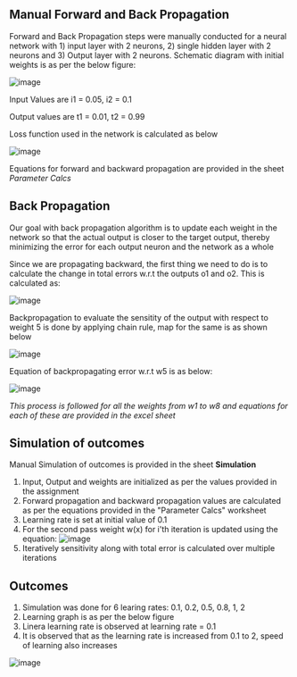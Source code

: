 ## Manual Forward and Back Propagation

Forward and Back Propagation steps were manually conducted for a neural network with 1) input layer with 2 neurons, 2) single hidden layer with 2 neurons and 3) Output layer with 2 neurons. Schematic diagram with initial weights is as per the below figure:


![image](https://user-images.githubusercontent.com/13360207/211772604-25ac1274-b38f-493d-b27e-f456f21c22bc.png)

Input Values are i1 = 0.05, i2 = 0.1 

Output values are t1 =  0.01, t2 = 0.99  

Loss function used in the network is calculated as below

![image](https://user-images.githubusercontent.com/13360207/211781404-e8278890-89d9-4598-bb52-c2248def9d6f.png)


Equations for forward and backward propagation are provided in the sheet *Parameter Calcs*

## Back Propagation
Our goal with back propagation algorithm is to update each weight in the network so that the actual output is closer to the target output, thereby minimizing the error for each output neuron and the network as a whole

Since we are propagating backward, the first thing we need to do is to calculate the change in total errors w.r.t the outputs o1 and o2. This is calculated as:  

![image](https://user-images.githubusercontent.com/13360207/211782618-5e5ee934-50d7-427e-ac26-c4044b444b97.png)

Backpropagation to evaluate the sensitity of the output with respect to weight 5 is done by applying chain rule, map for the same is as shown below

![image](https://user-images.githubusercontent.com/13360207/211784133-83f24a49-4840-4a14-9da4-677071eba076.png)

Equation of backpropagating error w.r.t w5 is as below:  

![image](https://user-images.githubusercontent.com/13360207/211789204-b74a3147-9e72-48be-bce6-928c7f4820a3.png)  

*This process is followed for all the weights from w1 to w8 and equations for each of these are provided in the excel sheet*  

## Simulation of outcomes

Manual Simulation of outcomes is provided in the sheet **Simulation**  

1. Input, Output and weights are initialized as per the values provided in the assignment 
2. Forward propagation and backward propagation values are calculated as per the equations provided in the "Parameter Calcs" worksheet
3. Learning rate is set at initial value of 0.1
4. For the second pass weight w(x) for i'th iteration is updated using the equation: ![image](https://user-images.githubusercontent.com/13360207/211787675-2abd49cb-bb92-4a00-997c-4ce6b4b4542c.png)
5. Iteratively sensitivity along with total error is calculated over multiple iterations  

 ## Outcomes  
 
 1. Simulation was done for 6 learing rates: 0.1, 0.2, 0.5, 0.8, 1, 2  
 2. Learning graph is as per the below figure
 3. Linera learning rate is observed at learning rate = 0.1
 4. It is observed that as the learning rate is increased from 0.1 to 2, speed of learning also increases
 
 ![image](https://user-images.githubusercontent.com/13360207/211788594-89de337b-b04d-4731-9b8a-b15e150fc1e6.png)

 



